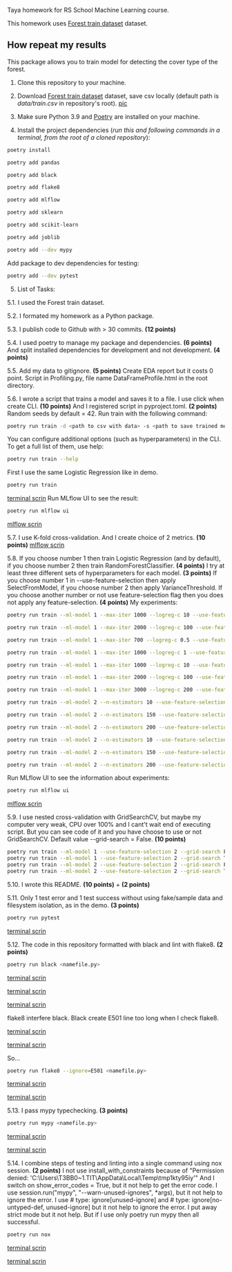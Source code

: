 Taya homework for RS School Machine Learning course.

This homework uses [Forest train dataset](https://www.kaggle.com/competitions/forest-cover-type-prediction/data) dataset.

## How repeat my results
This package allows you to train model for detecting the cover type of the forest.

1. Clone this repository to your machine.

2. Download [Forest train dataset](https://www.kaggle.com/competitions/forest-cover-type-prediction/data) dataset, save csv locally (default path is *data/train.csv* in repository's root).
[pic](https://disk.yandex.ru/i/OVLsGcZz82PNEw)

3. Make sure Python 3.9 and [Poetry](https://python-poetry.org/docs/) are installed on your machine.

4. Install the project dependencies (*run this and following commands in a terminal, from the root of a cloned repository*):
```sh
poetry install
```
```sh
poetry add pandas
```
```sh
poetry add black
```
```sh
poetry add flake8
```
```sh
poetry add mlflow
```
```sh
poetry add sklearn
```
```sh
poetry add scikit-learn
```
```sh
poetry add joblib
```
```sh
poetry add --dev mypy
```
Add package to dev dependencies for testing:
```sh
poetry add --dev pytest
```

5. List of Tasks:

5.1. I used the Forest train dataset.

5.2. I formated my homework as a Python package.

5.3. I publish code to Github with > 30 commits. **(12 points)**

5.4. I used poetry to manage my package and dependencies. **(6 points)** And split installed dependencies for development and not development. **(4 points)**

5.5. Add my data to gitignore. **(5 points)** Create EDA report but it costs 0 point. Script in Profiling.py, file name DataFrameProfile.html in the root directory. 

5.6. I wrote a script that trains a model and saves it to a file. I use click when create CLI. **(10 points)** And I registered script in pyproject.toml. **(2 points)**  Random seeds by default = 42.
Run train with the following command:
```sh
poetry run train -d <path to csv with data> -s <path to save trained model>
```
You can configure additional options (such as hyperparameters) in the CLI. To get a full list of them, use help:
```sh
poetry run train --help
```
First I use the same Logistic Regression like in demo. 
```sh
poetry run train
```
[terminal scrin](https://disk.yandex.ru/i/3FfS6YlUtlJL6A)
Run MLflow UI to see the result:
```sh
poetry run mlflow ui
```
[mlflow scrin](https://disk.yandex.ru/i/_hwLJt1YEBPF_A)

5.7. I use K-fold cross-validation. And I create choice of 2 metrics. **(10 points)** 
[mlflow scrin](https://disk.yandex.ru/i/bfA_JwR8ovNG5w)

5.8.
If you choose number 1 then train Logistic Regression (and by default), if you choose number 2 then train RandomForestClassifier. **(4 points)** I try at least three different sets of hyperparameters for each model. **(3 points)** If you choose number 1 in --use-feature-selection then apply SelectFromModel, if you choose number 2 then apply VarianceThreshold. If you choose another number or not use feature-selection flag then you does not apply any feature-selection. **(4 points)**
My experiments:
```sh
poetry run train --ml-model 1 --max-iter 1000 --logreg-c 10 --use-feature-selection 1
```
```sh
poetry run train --ml-model 1 --max-iter 2000 --logreg-c 100 --use-feature-selection 1
```
```sh
poetry run train --ml-model 1 --max-iter 700 --logreg-c 0.5 --use-feature-selection 1
```
```sh
poetry run train --ml-model 1 --max-iter 1000 --logreg-c 1 --use-feature-selection 1
```
```sh
poetry run train --ml-model 1 --max-iter 1000 --logreg-c 10 --use-feature-selection 2
```
```sh
poetry run train --ml-model 1 --max-iter 2000 --logreg-c 100 --use-feature-selection 2
```
```sh
poetry run train --ml-model 1 --max-iter 3000 --logreg-c 200 --use-feature-selection 2
```
```sh
poetry run train --ml-model 2 --n-estimators 10 --use-feature-selection 1
```
```sh
poetry run train --ml-model 2 --n-estimators 150 --use-feature-selection 1
```
```sh
poetry run train --ml-model 2 --n-estimators 200 --use-feature-selection 1
```
```sh
poetry run train --ml-model 2 --n-estimators 10 --use-feature-selection 2
```
```sh
poetry run train --ml-model 2 --n-estimators 150 --use-feature-selection 2
```
```sh
poetry run train --ml-model 2 --n-estimators 200 --use-feature-selection 2
```
Run MLflow UI to see the information about experiments:
```sh
poetry run mlflow ui
```

[mlflow scrin](https://disk.yandex.ru/i/O_80_G4_TAYVbg)

5.9. I use nested cross-validation with GridSearchCV, but maybe my computer very weak, CPU over 100% and I cant't wait end of executing script. But you can see code of it and you have choose to use or not GridSearchCV. Default value --grid-search = False. **(10 points)**
```sh
poetry run train --ml-model 1 --use-feature-selection 2 --grid-search False
poetry run train --ml-model 1 --use-feature-selection 2 --grid-search True
poetry run train --ml-model 2 --use-feature-selection 2 --grid-search False
poetry run train --ml-model 2 --use-feature-selection 2 --grid-search True
```

5.10. I wrote this README. **(10 points)** + **(2 points)**

5.11. Only 1 test error and 1 test success without using fake/sample data and filesystem isolation, as in the demo. **(3 points)**
```sh
poetry run pytest
```

[terminal scrin](https://disk.yandex.ru/i/KXHC_2dNt2v8Ng)

5.12. The code in this repository formatted with black and lint with flake8. **(2 points)**
```sh
poetry run black <namefile.py>
```
[terminal scrin](https://disk.yandex.ru/i/BEDZN42bQ7ngCw)

[terminal scrin](https://disk.yandex.ru/i/Yiz_g1z9vAGxmQ)

[terminal scrin](https://disk.yandex.ru/i/sAyNSz8V2lMXiQ)

flake8 interfere black. Black create E501 line too long when I check flake8.

[terminal scrin](https://disk.yandex.ru/i/uj0V3mtt5jDt7w)

[terminal scrin](https://disk.yandex.ru/i/kNKIjIo2N3OZBQ)

So...
```sh
poetry run flake8 --ignore=E501 <namefile.py>
```
[terminal scrin](https://disk.yandex.ru/i/EM7SUT6KtPZk5w)

[terminal scrin](https://disk.yandex.ru/i/vr_RlY96OuxV-w)

5.13. I pass mypy typechecking. **(3 points)**
```sh
poetry run mypy <namefile.py>
```
[terminal scrin](https://disk.yandex.ru/i/M1HFug595WNfYQ)

[terminal scrin](https://disk.yandex.ru/i/M0myvGh4d5ZHDQ)

5.14. I combine steps of testing and linting into a single command using nox session. **(2 points)**
I not use install_with_constraints because of "Permission denied: 'C:\\Users\\T3BB0~1.TIT\\AppData\\Local\\Temp\\tmp1kty95iy'"
And I switch on show_error_codes = True, but it not help to get the error code. 
I use session.run("mypy", "--warn-unused-ignores", *args), but it not help to ignore the error. 
I use # type: ignore[unused-ignore] and # type: ignore[no-untyped-def, unused-ignore] but it not help to ignore the error. 
I put away strict mode but it not help. 
But if I use only poetry run mypy then all successful.
```sh
poetry run nox
```
[terminal scrin](https://disk.yandex.ru/i/KruqP87YL8GpcA)

[terminal scrin](https://disk.yandex.ru/i/YemI2UaOdtDZJA)
